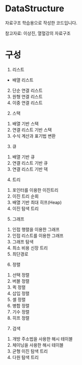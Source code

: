 # DataStructure
자료구조 학습용으로 작성한 코드입니다.

참고자료: 이상진, 열혈강의 자료구조

# 구성
1. 리스트
  - 배열 리스트
  2) 단순 연결 리스트
  3) 원형 연결 리스트
  4) 이중 연결 리스트
2. 스택
  1) 배열 기반 스택
  2) 연결 리스트 기반 스택
  3) 수식 계산과 표기법 변환
3. 큐
  1) 배열 기반 큐
  2) 연결 리스트 기반 큐
  3) 연결 리스트 기반 덱
4. 트리
  1) 포인터를 이용한 이진트리
  2) 이진 트리 순회
  3) 배열 기반 최대 히프(Heap)
  4) 이진 탐색 트리
5. 그래프
  1) 인접 행렬을 이용한 그래프
  2) 인접 리스트를 이용한 그래프
  3) 그래프 탐색
  4) 최소 비용 신장 트리
  5) 최단경로
6. 정렬
  1) 선택 정렬
  2) 버블 정렬
  3) 퀵 정렬
  4) 삽입 정렬
  5) 셸 정렬
  6) 병합 정렬
  7) 기수 정렬
  8) 히프 정렬
7. 검색
  1) 개방 주소법을 사용한 해시 테이블
  2) 체이닝을 사용한 해시 테이블
  3) 균형 이진 탐색 트리
  4) 다원 탐색 트리
